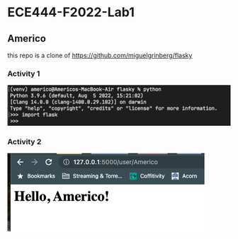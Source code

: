 # ECE444-F2022-Lab1
## Americo
this repo is a clone of 
https://github.com/miguelgrinberg/flasky
### Activity 1
![A1](a1.png)
### Activity 2
![](a2.png)